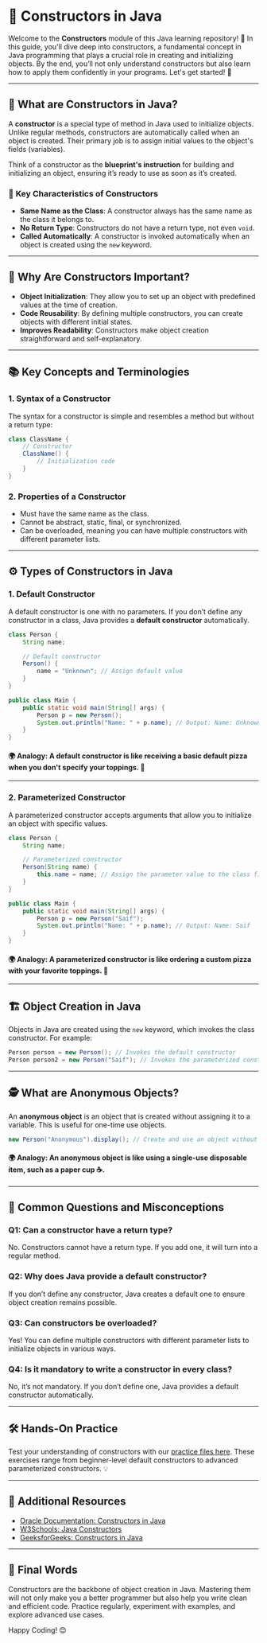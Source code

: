 # 🔧 **Constructors in Java**  

Welcome to the **Constructors** module of this Java learning repository! 🎉 In this guide, you'll dive deep into constructors, a fundamental concept in Java programming that plays a crucial role in creating and initializing objects. By the end, you’ll not only understand constructors but also learn how to apply them confidently in your programs. Let's get started! 🚀  

---

## 📖 **What are Constructors in Java?**  

A **constructor** is a special type of method in Java used to initialize objects. Unlike regular methods, constructors are automatically called when an object is created. Their primary job is to assign initial values to the object's fields (variables).  

Think of a constructor as the **blueprint's instruction** for building and initializing an object, ensuring it’s ready to use as soon as it’s created.  

### 🔑 **Key Characteristics of Constructors**  
- **Same Name as the Class**: A constructor always has the same name as the class it belongs to.  
- **No Return Type**: Constructors do not have a return type, not even `void`.  
- **Called Automatically**: A constructor is invoked automatically when an object is created using the `new` keyword.  

---

## 🌟 **Why Are Constructors Important?**  

- **Object Initialization**: They allow you to set up an object with predefined values at the time of creation.  
- **Code Reusability**: By defining multiple constructors, you can create objects with different initial states.  
- **Improves Readability**: Constructors make object creation straightforward and self-explanatory.  

---

## 📚 **Key Concepts and Terminologies**  

### 1. **Syntax of a Constructor**  
The syntax for a constructor is simple and resembles a method but without a return type:  
```java
class ClassName {
    // Constructor
    ClassName() {
        // Initialization code
    }
}
```  

### 2. **Properties of a Constructor**  
- Must have the same name as the class.  
- Cannot be abstract, static, final, or synchronized.  
- Can be overloaded, meaning you can have multiple constructors with different parameter lists.  

---

## ⚙️ **Types of Constructors in Java**  

### 1. **Default Constructor**  
A default constructor is one with no parameters. If you don’t define any constructor in a class, Java provides a **default constructor** automatically.  

```java
class Person {
    String name;

    // Default constructor
    Person() {
        name = "Unknown"; // Assign default value
    }
}

public class Main {
    public static void main(String[] args) {
        Person p = new Person();
        System.out.println("Name: " + p.name); // Output: Name: Unknown
    }
}
```  

#### 🌍 **Analogy**: A default constructor is like receiving a basic default pizza when you don't specify your toppings. 🍕  

---

### 2. **Parameterized Constructor**  
A parameterized constructor accepts arguments that allow you to initialize an object with specific values.  

```java
class Person {
    String name;

    // Parameterized constructor
    Person(String name) {
        this.name = name; // Assign the parameter value to the class field
    }
}

public class Main {
    public static void main(String[] args) {
        Person p = new Person("Saif");
        System.out.println("Name: " + p.name); // Output: Name: Saif
    }
}
```  

#### 🌍 **Analogy**: A parameterized constructor is like ordering a custom pizza with your favorite toppings. 🍕  

---

## 🏗️ **Object Creation in Java**  

Objects in Java are created using the `new` keyword, which invokes the class constructor. For example:  

```java
Person person = new Person(); // Invokes the default constructor
Person person2 = new Person("Saif"); // Invokes the parameterized constructor
```  

---

## 🕵️ **What are Anonymous Objects?**  

An **anonymous object** is an object that is created without assigning it to a variable. This is useful for one-time use objects.  

```java
new Person("Anonymous").display(); // Create and use an object without storing it
```  

#### 🌍 **Analogy**: An anonymous object is like using a single-use disposable item, such as a paper cup ☕.  

---

## 🧠 **Common Questions and Misconceptions**  

### **Q1: Can a constructor have a return type?**  
No. Constructors cannot have a return type. If you add one, it will turn into a regular method.  

### **Q2: Why does Java provide a default constructor?**  
If you don’t define any constructor, Java creates a default one to ensure object creation remains possible.  

### **Q3: Can constructors be overloaded?**  
Yes! You can define multiple constructors with different parameter lists to initialize objects in various ways.  

### **Q4: Is it mandatory to write a constructor in every class?**  
No, it’s not mandatory. If you don’t define one, Java provides a default constructor automatically.  

---

## 🛠️ **Hands-On Practice**  

Test your understanding of constructors with our [practice files here](./ConstructorPractice.java). These exercises range from beginner-level default constructors to advanced parameterized constructors. 💡  

---

## 📎 **Additional Resources**  

- [Oracle Documentation: Constructors in Java](https://docs.oracle.com/javase/tutorial/java/javaOO/constructors.html)  
- [W3Schools: Java Constructors](https://www.w3schools.com/java/java_constructors.asp)  
- [GeeksforGeeks: Constructors in Java](https://www.geeksforgeeks.org/constructors-in-java/)  

---

## 🎉 **Final Words**  

Constructors are the backbone of object creation in Java. Mastering them will not only make you a better programmer but also help you write clean and efficient code. Practice regularly, experiment with examples, and explore advanced use cases.  

Happy Coding! 😊  
